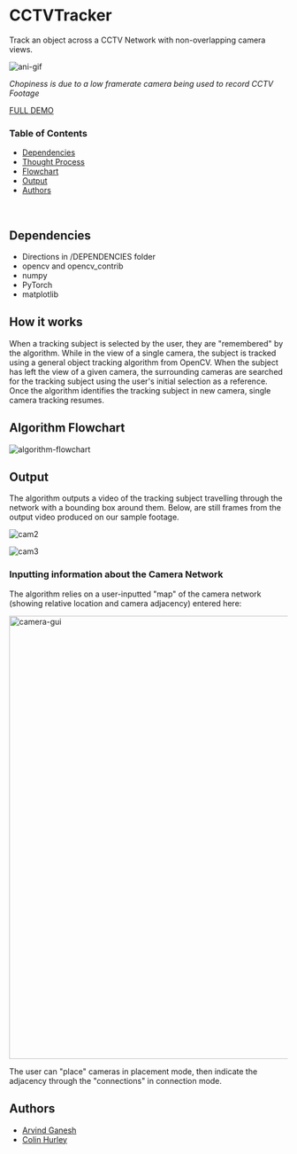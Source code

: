 # CCTVTracker
Track an object across a CCTV Network with non-overlapping camera views.

![ani-gif](https://media.giphy.com/media/RgyqvpsJEbegHCVb08/giphy.gif)

*Chopiness is due to a low framerate camera being used to record CCTV Footage*

[FULL DEMO](https://youtu.be/8q7Zv_42oH0)

### Table of Contents
- <a href='#Dependencies'>Dependencies</a>
- <a href='#How-it-works'>Thought Process</a>
- <a href='#Algorithm-Flowchart'>Flowchart</a>
- <a href='#Output'>Output</a>
- <a href='#Authors'>Authors</a>

&nbsp;
&nbsp;
&nbsp;
&nbsp;

## Dependencies
+ Directions in /DEPENDENCIES folder
+ opencv and opencv_contrib
+ numpy
+ PyTorch
+ matplotlib

## How it works

When a tracking subject is selected by the user, they are "remembered" by the algorithm. While in the view of a single camera, the subject is tracked using a general object tracking algorithm from OpenCV. When the subject has left the view of a given camera, the surrounding cameras are searched for the tracking subject using the user's initial selection as a reference. Once the algorithm identifies the tracking subject in new camera, single camera tracking resumes.

## Algorithm Flowchart
![algorithm-flowchart](https://user-images.githubusercontent.com/21336191/63116742-faadc000-bf5f-11e9-8372-994f0d94395d.jpg)

## Output
The algorithm outputs a video of the tracking subject travelling through the network with a bounding box around them. Below, are still frames from the output video produced on our sample footage.

![cam2](https://user-images.githubusercontent.com/21336191/63117797-1dd96f00-bf62-11e9-8d67-54776a8296dc.jpg)

![cam3](https://user-images.githubusercontent.com/21336191/63117806-22058c80-bf62-11e9-81f1-bc644139a95f.jpg)

### Inputting information about the Camera Network
The algorithm relies on a user-inputted "map" of the camera network (showing relative location and camera adjacency) entered here: 

<img width="800" alt="camera-gui" src="https://user-images.githubusercontent.com/21336191/63117697-ed91d080-bf61-11e9-9676-1dfcf11e6dbf.png">

The user can "place" cameras in placement mode, then indicate the adjacency through the "connections" in connection mode.

## Authors

- [Arvind Ganesh](github.com/arvganesh)
- [Colin Hurley](github.com/colHur)
